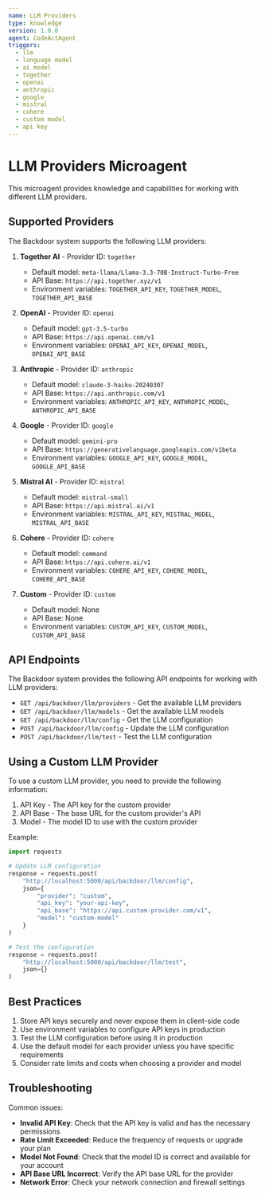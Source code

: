 ```yaml
---
name: LLM Providers
type: knowledge
version: 1.0.0
agent: CodeActAgent
triggers:
  - llm
  - language model
  - ai model
  - together
  - openai
  - anthropic
  - google
  - mistral
  - cohere
  - custom model
  - api key
---
```


# LLM Providers Microagent

This microagent provides knowledge and capabilities for working with different LLM providers.

## Supported Providers

The Backdoor system supports the following LLM providers:

1. **Together AI** - Provider ID: `together`
   - Default model: `meta-llama/Llama-3.3-70B-Instruct-Turbo-Free`
   - API Base: `https://api.together.xyz/v1`
   - Environment variables: `TOGETHER_API_KEY`, `TOGETHER_MODEL`, `TOGETHER_API_BASE`

2. **OpenAI** - Provider ID: `openai`
   - Default model: `gpt-3.5-turbo`
   - API Base: `https://api.openai.com/v1`
   - Environment variables: `OPENAI_API_KEY`, `OPENAI_MODEL`, `OPENAI_API_BASE`

3. **Anthropic** - Provider ID: `anthropic`
   - Default model: `claude-3-haiku-20240307`
   - API Base: `https://api.anthropic.com/v1`
   - Environment variables: `ANTHROPIC_API_KEY`, `ANTHROPIC_MODEL`, `ANTHROPIC_API_BASE`

4. **Google** - Provider ID: `google`
   - Default model: `gemini-pro`
   - API Base: `https://generativelanguage.googleapis.com/v1beta`
   - Environment variables: `GOOGLE_API_KEY`, `GOOGLE_MODEL`, `GOOGLE_API_BASE`

5. **Mistral AI** - Provider ID: `mistral`
   - Default model: `mistral-small`
   - API Base: `https://api.mistral.ai/v1`
   - Environment variables: `MISTRAL_API_KEY`, `MISTRAL_MODEL`, `MISTRAL_API_BASE`

6. **Cohere** - Provider ID: `cohere`
   - Default model: `command`
   - API Base: `https://api.cohere.ai/v1`
   - Environment variables: `COHERE_API_KEY`, `COHERE_MODEL`, `COHERE_API_BASE`

7. **Custom** - Provider ID: `custom`
   - Default model: None
   - API Base: None
   - Environment variables: `CUSTOM_API_KEY`, `CUSTOM_MODEL`, `CUSTOM_API_BASE`

## API Endpoints

The Backdoor system provides the following API endpoints for working with LLM providers:

- `GET /api/backdoor/llm/providers` - Get the available LLM providers
- `GET /api/backdoor/llm/models` - Get the available LLM models
- `GET /api/backdoor/llm/config` - Get the LLM configuration
- `POST /api/backdoor/llm/config` - Update the LLM configuration
- `POST /api/backdoor/llm/test` - Test the LLM configuration

## Using a Custom LLM Provider

To use a custom LLM provider, you need to provide the following information:

1. API Key - The API key for the custom provider
2. API Base - The base URL for the custom provider's API
3. Model - The model ID to use with the custom provider

Example:

```python
import requests

# Update LLM configuration
response = requests.post(
    "http://localhost:5000/api/backdoor/llm/config",
    json={
        "provider": "custom",
        "api_key": "your-api-key",
        "api_base": "https://api.custom-provider.com/v1",
        "model": "custom-model"
    }
)

# Test the configuration
response = requests.post(
    "http://localhost:5000/api/backdoor/llm/test",
    json={}
)
```

## Best Practices

1. Store API keys securely and never expose them in client-side code
2. Use environment variables to configure API keys in production
3. Test the LLM configuration before using it in production
4. Use the default model for each provider unless you have specific requirements
5. Consider rate limits and costs when choosing a provider and model

## Troubleshooting

Common issues:

- **Invalid API Key**: Check that the API key is valid and has the necessary permissions
- **Rate Limit Exceeded**: Reduce the frequency of requests or upgrade your plan
- **Model Not Found**: Check that the model ID is correct and available for your account
- **API Base URL Incorrect**: Verify the API base URL for the provider
- **Network Error**: Check your network connection and firewall settings